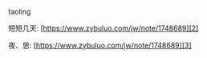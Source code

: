 taoling

短短几天: [https://www.zybuluo.com/jw/note/1748689][2] 

夜、思: [https://www.zybuluo.com/jw/note/1748689][3] 


  [2]: https://www.zybuluo.com/jw/note/1748689
  [3]: https://www.zybuluo.com/jw/note/1749029
